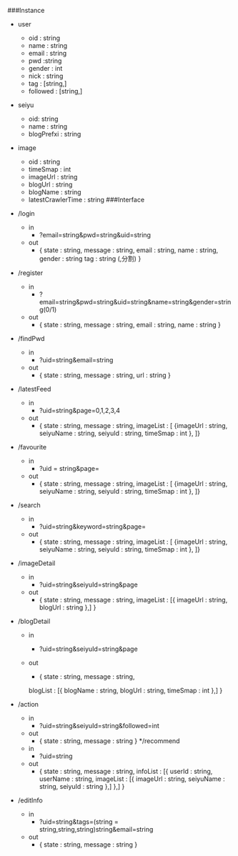 ###Instance
	
* user
	* oid : string
	* name : string
	* email : string
	* pwd :string
	* gender : int
	* nick : string
	* tag : [string,]
	* followed : [string,]
* seiyu
	* oid: string
	* name : string
	* blogPrefxi : string
* image
	* oid : string
	* timeSmap : int
	* imageUrl : string
	* blogUrl : string
	* blogName : string
	* latestCrawlerTime : string
###Interface
* /login
	* in 
		* ?email=string&pwd=string&uid=string
	* out
		* {
		state : string,
		message : string,
		email : string,
		name : string,
		gender : string
		tag : string (,分割)
			}

* /register
	* in
		* ?email=string&pwd=string&uid=string&name=string&gender=string(0/1)
	* out
		* {
		state : string,
		message : string,
		email : string,
		name : string
			}

* /findPwd
	* in
		* ?uid=string&email=string
	* out
		* {
		state : string,
		message : string,
		url : string
		}

* /latestFeed
	* in
		* ?uid=string&page=0,1,2,3,4
	* out
		* {
		state : string,
		message : string,
		imageList : [
		{imageUrl : string,
		seiyuName : string,
		seiyuId : string,
		timeSmap : int
		},
		]}

* /favourite
	* in
		* ?uid = string&page=
	* out
		* {
		state : string,
		message : string,
		imageList : [
		{imageUrl : string,
		seiyuName : string,
		seiyuId : string,
		timeSmap : int
		},
		]}

* /search
	* in
		* ?uid=string&keyword=string&page=
	* out
		* {
		state : string,
		message : string,
		imageList : [
		{imageUrl : string,
		seiyuName : string,
		seiyuId : string,
		timeSmap : int
		},
		]}

* /imageDetail
	* in
		* ?uid=string&seiyuId=string&page
	* out
		* {
		state : string,
		message : string,
		imageList : [{
			imageUrl : string,
			blogUrl : string
		},]
		}

* /blogDetail
	* in
		* ?uid=string&seiyuId=string&page
	* out
		* {
		state : string,
		message : string,

		blogList : [{
			blogName : string,
			blogUrl : string,
			timeSmap : int
		},]
		}
* /action
	* in
		* ?uid=string&seiyuId=string&followed=int
	* out
		* {
			state : string,
			message : string
		}
*/recommend
	* in
		* ?uid=string
	* out
		* {
			state : string,
			message : string,
			infoList : [{
				userId : string,
				userName : string,
				imageList : [{
					imageUrl : string,
					seiyuName : string,
					seiyuId : string
				},]
			},]
		}
		
* /editInfo
	* in
		* ?uid=string&tags=(string = string,string,string)string&email=string
	* out
		* {
			state : string,
			message : string
		}
